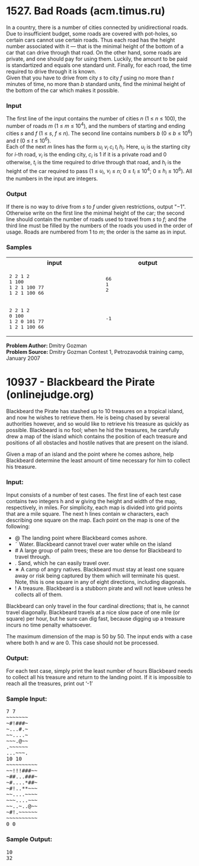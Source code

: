 <h1>1527. Bad Roads (acm.timus.ru)</h1>
<div id="problem_text"><div class="problem_par"><div class="problem_par_normal">In a country, there is a number of cities connected by unidirectional roads. Due to
insufficient budget, some roads are covered with pot-holes, so certain
cars cannot use certain roads. Thus each road has the height number
associated with it&nbsp;— that is the minimal height of the bottom of a car
that can drive through that road. On the other hand, some roads are private,
and one should pay for using them. Luckily, the amount to be paid is
standartized and equals one standard unit. Finally, for each road, the time
required to drive through it is known.
</div></div><div class="problem_par"><div class="problem_par_normal">Given that you have to drive from city <i>s</i> to city <i>f</i> using no more than
<i>t</i> minutes of time, no more than <i>b</i> standard units, find the
minimal height of the bottom of the car which makes it possible.
</div></div><h3 class="problem_subtitle">Input</h3><div class="problem_par"><div class="problem_par_normal">The first line of the input contains the number of cities <i>n</i> (1&nbsp;≤&nbsp;<i>n</i>&nbsp;≤&nbsp;100), the number of roads <i>m</i>
(1&nbsp;≤&nbsp;<i>m</i>&nbsp;≤&nbsp;10<sup>4</sup>), and the numbers of starting and ending cities <i>s</i>
and <i>f</i> (1&nbsp;≤&nbsp;<i>s</i>, <i>f</i>&nbsp;≤&nbsp;<i>n</i>).
The second line contains numbers <i>b</i> (0&nbsp;≤&nbsp;<i>b</i>&nbsp;≤&nbsp;10<sup>6</sup>) and <i>t</i>
(0&nbsp;≤&nbsp;<i>t</i>&nbsp;≤&nbsp;10<sup>6</sup>).
</div></div><div class="problem_par"><div class="problem_par_normal">Each of the next <i>m</i> lines has the form <i>u<sub>i</sub> v<sub>i</sub> c<sub>i</sub> t<sub>i</sub> h<sub>i</sub></i>.
Here, <i>u<sub>i</sub></i> is the starting city for <i>i</i>-th road, <i>v<sub>i</sub></i> is the ending city,
<i>c<sub>i</sub></i> is 1 if it is a private road and 0 otherwise, <i>t<sub>i</sub></i> is the time
required to drive through that road, and <i>h<sub>i</sub></i> is the height of the car
required to pass (1&nbsp;≤&nbsp;<i>u<sub>i</sub></i>, <i>v<sub>i</sub></i>&nbsp;≤&nbsp;<i>n</i>; 0&nbsp;≤&nbsp;<i>t<sub>i</sub></i>&nbsp;≤&nbsp;10<sup>4</sup>; 
0&nbsp;≤&nbsp;<i>h<sub>i</sub></i>&nbsp;≤&nbsp;10<sup>6</sup>). All the numbers in the input are integers.</div></div><h3 class="problem_subtitle">Output</h3><div class="problem_par"><div class="problem_par_normal">If there is no way to drive from <i>s</i> to <i>f</i> under given restrictions,
output "−1". Otherwise write on the first line the minimal height
of the car; the second line should contain the number of roads used to travel
from <i>s</i> to <i>f</i>; and the third line must be filled by the numbers of the roads
you used in the order of usage. Roads are numbered from 1 to <i>m</i>; the
order is the same as in input.
</div></div><h3 class="problem_subtitle">Samples</h3><table class="sample"><tbody><tr><th width="350">input</th><th width="350">output</th></tr><tr><td><pre>2 2 1 2     
1 100       
1 2 1 100 77
1 2 1 100 66
</pre></td><td><pre>66
1
2
</pre></td></tr><tr><td><pre>2 2 1 2     
0 100       
1 2 0 101 77
1 2 1 100 66
</pre></td><td><pre>-1
</pre></td></tr></tbody></table><div class="problem_source"><b>Problem Author: </b>Dmitry Gozman<br><b>Problem Source: </b>Dmitry Gozman Contest 1, Petrozavodsk training camp, January 2007<br></div></div>

<h1>10937 - Blackbeard the Pirate (onlinejudge.org)</h1>
<p>Blackbeard the Pirate has stashed up to 10 treasures on a tropical
island, and now he wishes to retrieve them. He is being chased by
several authorities however, and so would like to retrieve his treasure as
quickly as possible. Blackbeard is no fool; when he hid the treasures,
he carefully drew a map of the island which contains the position of
each treasure and positions of all obstacles and hostile natives that are
present on the island.</p>
<p>Given a map of an island and the point where he comes ashore,
help Blackbeard determine the least amount of time necessary for him
to collect his treasure.</p>
<h3>Input:</h3>
<p>Input consists of a number of test cases. The first line of each test
case contains two integers h and w giving the height and width of the
map, respectively, in miles. For simplicity, each map is divided into grid
points that are a mile square. The next h lines contain w characters,
each describing one square on the map. Each point on the map is one
of the following:</p>
<ul>
	<li>@ The landing point where Blackbeard comes ashore.</li>
	<li>˜ Water. Blackbeard cannot travel over water while on the island</li>
	<li># A large group of palm trees; these are too dense for Blackbeard to travel through.</li>
	<li>. Sand, which he can easily travel over.</li>
	<li>∗ A camp of angry natives. Blackbeard must stay at least one square away or risk being captured
by them which will terminate his quest. Note, this is one square in any of eight directions,
including diagonals.</li>
	<li>! A treasure. Blackbeard is a stubborn pirate and will not leave unless he collects all of them.</li>
</ul>
<p>Blackbeard can only travel in the four cardinal directions; that is, he cannot travel diagonally.
Blackbeard travels at a nice slow pace of one mile (or square) per hour, but he sure can dig fast,
because digging up a treasure incurs no time penalty whatsoever.</p>
<p>The maximum dimension of the map is 50 by 50. The input ends with a case where both h and w
are 0. This case should not be processed.</p>
<h3>Output:</h3>
<p>For each test case, simply print the least number of hours Blackbeard needs to collect all his treasure
and return to the landing point. If it is impossible to reach all the treasures, print out ‘-1’</p>

<h3>Sample Input:</h3>
<pre>
7 7
~~~~~~~
~#!###~
~...#.~
~~....~
~~~.@~~
.~~~~~~
...~~~.
10 10
~~~~~~~~~~
~~!!!###~~
~##...###~
~#....*##~
~#!..**~~~
~~....~~~~
~~~....~~~
~~..~..@~~
~#!.~~~~~~
~~~~~~~~~~
0 0
</pre>
<h3>Sample Output:</h3>
<pre>
10
32
</pre>
